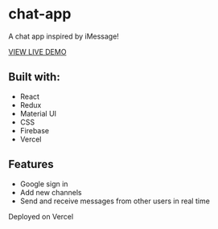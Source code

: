 # chat-app

A chat app inspired by iMessage!

[VIEW LIVE DEMO](https://chat-app-psi.vercel.app/)

## Built with:
- React
- Redux
- Material UI
- CSS
- Firebase
- Vercel

## Features
- Google sign in
- Add new channels
- Send and receive messages from other users in real time

Deployed on Vercel
